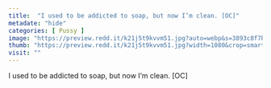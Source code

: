```yaml
---
title:  "I used to be addicted to soap, but now I’m clean. [OC]"
metadate: "hide"
categories: [ Pussy ]
image: "https://preview.redd.it/k21j5t9kvvm51.jpg?auto=webp&s=3893c8f7b61ee95550886d64300189d6612d264f"
thumb: "https://preview.redd.it/k21j5t9kvvm51.jpg?width=1080&crop=smart&auto=webp&s=15d9c073b48cc4af79876f1266e29340d36ef3b1"
visit: ""
---
```

I used to be addicted to soap, but now I’m clean. [OC]
